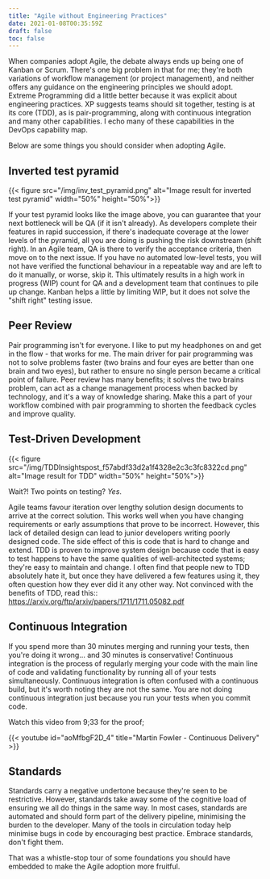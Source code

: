 ```yaml
---
title: "Agile without Engineering Practices"
date: 2021-01-08T00:35:59Z
draft: false
toc: false
---
```


When companies adopt Agile, the debate always ends up being one of Kanban or Scrum. There's one big problem in that for me; they're both variations of workflow management (or project management), and neither offers any guidance on the engineering principles we should adopt. Extreme Programming did a little better because it was explicit about engineering practices. XP suggests teams should sit together, testing is at its core (TDD), as is pair-programming, along with continuous integration and many other capabilities. I echo many of these capabilities in the DevOps capability map.

Below are some things you should consider when adopting Agile.

## Inverted test pyramid
{{< figure src="/img/inv_test_pyramid.png" alt="Image result for inverted test pyramid" width="50%" height="50%">}}


If your test pyramid looks like the image above, you can guarantee that your next bottleneck will be QA (if it isn't already). As developers complete their features in rapid succession, if there's inadequate coverage at the lower levels of the pyramid, all you are doing is pushing the risk downstream (shift right). In an Agile team, QA is there to verify the acceptance criteria, then move on to the next issue. If you have no automated low-level tests, you will not have verified the functional behaviour in a repeatable way and are left to do it manually, or worse, skip it. This ultimately results in a high work in progress (WIP) count for QA and a development team that continues to pile up change. Kanban helps a little by limiting WIP, but it does not solve the "shift right" testing issue.

## Peer Review
Pair programming isn't for everyone. I like to put my headphones on and get in the flow - that works for me. The main driver for pair programming was not to solve problems faster (two brains and four eyes are better than one brain and two eyes), but rather to ensure no single person became a critical point of failure. Peer review has many benefits; it solves the two brains problem, can act as a change management process when backed by technology, and it's a way of knowledge sharing. Make this a part of your workflow combined with pair programming to shorten the feedback cycles and improve quality.

## Test-Driven Development
{{< figure src="/img/TDDInsightspost_f57abdf33d2a1f4328e2c3c3fc8322cd.png" alt="Image result for TDD" width="50%" height="50%">}}

Wait?! Two points on testing? _Yes_. 

Agile teams favour iteration over lengthy solution design documents to arrive at the correct solution. This works well when you have changing requirements or early assumptions that prove to be incorrect. However, this lack of detailed design can lead to junior developers writing poorly designed code. The side effect of this is code that is hard to change and extend. TDD is proven to improve system design because code that is easy to test happens to have the same qualities of well-architected systems; they're easy to maintain and change. I often find that people new to TDD absolutely hate it, but once they have delivered a few features using it, they often question how they ever did it any other way. Not convinced with the benefits of TDD, read this:: https://arxiv.org/ftp/arxiv/papers/1711/1711.05082.pdf

## Continuous Integration
If you spend more than 30 minutes merging and running your tests, then you're doing it wrong... and 30 minutes is conservative! Continuous integration is the process of regularly merging your code with the main line of code and validating functionality by running all of your tests simultaneously. Continuous integration is often confused with a continuous build, but it's worth noting they are not the same. You are not doing continuous integration just because you run your tests when you commit code.

Watch this video from 9;33 for the proof;

{{< youtube id="aoMfbgF2D_4" title="Martin Fowler - Continuous Delivery" >}}



## Standards
Standards carry a negative undertone because they're seen to be restrictive. However, standards take away some of the cognitive load of ensuring we all do things in the same way. In most cases, standards are automated and should form part of the delivery pipeline, minimising the burden to the developer. Many of the tools in circulation today help minimise bugs in code by encouraging best practice. Embrace standards, don't fight them.



That was a whistle-stop tour of some foundations you should have embedded to make the Agile adoption more fruitful.